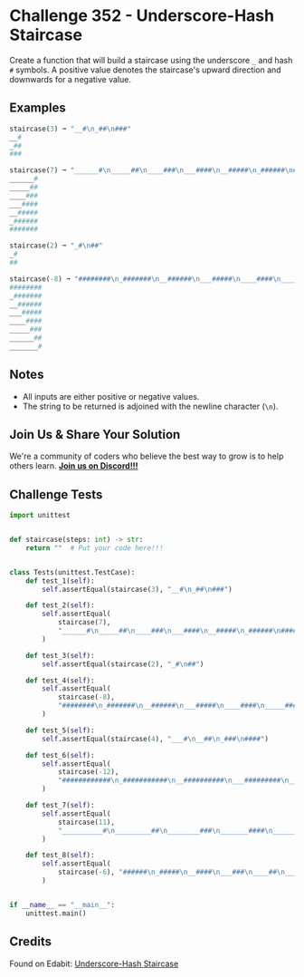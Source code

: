 # Challenge 352 - Underscore-Hash Staircase

Create a function that will build a staircase using the underscore `_` and hash `#` symbols. A positive value denotes the staircase's upward direction and downwards for a negative value.

## Examples
```python
staircase(3) ➞ "__#\n_##\n###"
__#
_##
###

staircase(7) ➞ "______#\n_____##\n____###\n___####\n__#####\n_######\n#######"
______#
_____##
____###
___####
__#####
_######
#######

staircase(2) ➞ "_#\n##"
_#
##

staircase(-8) ➞ "########\n_#######\n__######\n___#####\n____####\n_____###\n______##\n_______#"
########
_#######
__######
___#####
____####
_____###
______##
_______#
```
## Notes

- All inputs are either positive or negative values.
- The string to be returned is adjoined with the newline character (`\n`).

## Join Us & Share Your Solution

We're a community of coders who believe the best way to grow is to help others learn. **[Join us on Discord!!!]("https"://discord.gg/sfHykntuGy)**

## Challenge Tests
```python
import unittest


def staircase(steps: int) -> str:
    return ""  # Put your code here!!!


class Tests(unittest.TestCase):
    def test_1(self):
        self.assertEqual(staircase(3), "__#\n_##\n###")

    def test_2(self):
        self.assertEqual(
            staircase(7),
            "______#\n_____##\n____###\n___####\n__#####\n_######\n#######",
        )

    def test_3(self):
        self.assertEqual(staircase(2), "_#\n##")

    def test_4(self):
        self.assertEqual(
            staircase(-8),
            "########\n_#######\n__######\n___#####\n____####\n_____###\n______##\n_______#",
        )

    def test_5(self):
        self.assertEqual(staircase(4), "___#\n__##\n_###\n####")

    def test_6(self):
        self.assertEqual(
            staircase(-12),
            "############\n_###########\n__##########\n___#########\n____########\n_____#######\n______######\n_______#####\n________####\n_________###\n__________##\n___________#",
        )

    def test_7(self):
        self.assertEqual(
            staircase(11),
            "__________#\n_________##\n________###\n_______####\n______#####\n_____######\n____#######\n___########\n__#########\n_##########\n###########",
        )

    def test_8(self):
        self.assertEqual(
            staircase(-6), "######\n_#####\n__####\n___###\n____##\n_____#"
        )


if __name__ == "__main__":
    unittest.main()
```
## Credits

Found on Edabit: [Underscore-Hash Staircase](https://edabit.com/challenge/YqLBEZJR9ySndYQpH)
